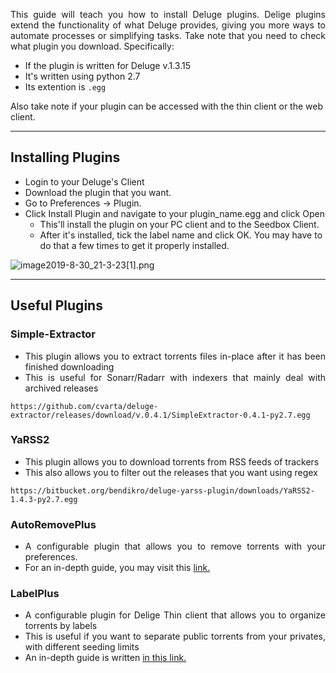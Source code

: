 <p id="bkmrk-this-guide-will-teac" style="text-align: justify;">This guide will teach you how to install Deluge plugins. Delige plugins extend the functionality of what Deluge provides, giving you more ways to automate processes or simplifying tasks. Take note that you need to check what plugin you download. Specifically:</p>
<ul id="bkmrk-if-the-plugin-is-wri">
<li style="text-align: justify;">If the plugin is written for Deluge v.1.3.15</li>
<li style="text-align: justify;">It's written using python 2.7</li>
<li style="text-align: justify;">Its extention is&nbsp;<code>.egg</code></li>
</ul>
<p id="bkmrk-also-take-note-if-yo">Also take note if your plugin can be accessed with the thin client or the web client.</p>
<hr id="bkmrk-" />
<h2 id="bkmrk-installing-plugins">Installing Plugins</h2>
<ul id="bkmrk-login-to-your-deluge">
<li>Login to your Deluge's Client</li>
<li>Download the plugin that you want.</li>
<li>Go to Preferences -&gt; Plugin.</li>
<li>Click Install Plugin and navigate to your plugin_name.egg and click Open
<ul>
<li>This'll install the plugin on your PC client and to the Seedbox Client.</li>
<li>After it's installed, tick the label name and click OK. You may have to do that a few times to get it properly installed.</li>
</ul>
</li>
</ul>
<p id="bkmrk--0"><img class="align-center" src="https://docs.usbx.me/uploads/images/gallery/2019-11/scaled-1680-/image2019-8-30_21-3-23%5B1%5D.png" alt="image2019-8-30_21-3-23[1].png" /></p>
<hr id="bkmrk--1" />
<h2 id="bkmrk-useful-plugins">Useful Plugins</h2>
<h3 id="bkmrk-simple-extractor">Simple-Extractor</h3>
<ul id="bkmrk-this-plugin-allows-y">
<li style="text-align: justify;">This plugin allows you to extract torrents files in-place after it has been finished downloading</li>
<li style="text-align: justify;">This is useful for Sonarr/Radarr with indexers that mainly deal with archived releases</li>
</ul>
<pre><code class="language-">https://github.com/cvarta/deluge-extractor/releases/download/v.0.4.1/SimpleExtractor-0.4.1-py2.7.egg</code></pre>
<h3 id="bkmrk-yarss2">YaRSS2</h3>
<ul id="bkmrk-this-plugin-allows-y-0">
<li style="text-align: justify;">This plugin allows you to download torrents from RSS feeds of trackers</li>
<li style="text-align: justify;">This also allows you to filter out the releases that you want using regex</li>
</ul>
<pre><code class="language-">https://bitbucket.org/bendikro/deluge-yarss-plugin/downloads/YaRSS2-1.4.3-py2.7.egg</code></pre>
<h3 id="bkmrk-autoremoveplus">AutoRemovePlus</h3>
<ul id="bkmrk-a-configurable-plugi">
<li style="text-align: justify;">A configurable plugin that allows you to remove torrents with your preferences.</li>
<li style="text-align: justify;">For an in-depth guide, you may visit this <a href="https://docs.usbx.me/books/deluge/page/automatically-remove-torrents-using-autoremoveplus">link.</a></li>
</ul>
<h3 id="bkmrk-labelplus">LabelPlus</h3>
<ul id="bkmrk-a-configurable-plugi-0">
<li style="text-align: justify;">A configurable plugin for Delige Thin client that allows you to organize torrents by labels</li>
<li style="text-align: justify;">This is useful if you want to separate public torrents from your privates, with different seeding limits</li>
<li style="text-align: justify;">An in-depth guide is written <a href="https://docs.usbx.me/books/deluge/page/limiting-seeding-ratio-in-deluge#bkmrk-labelplus">in this link.</a></li>
</ul>